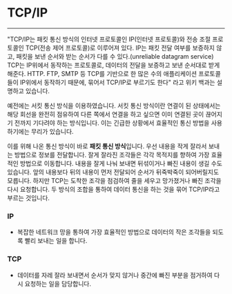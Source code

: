 # TCP/IP
---
"TCP/IP는 패킷 통신 방식의 인터넷 프로토콜인 IP(인터넷 프로토콜)와 전송 조절 프로토콜인 TCP(전송 제어 프로토콜)로 이루어져 있다. IP는 패킷 전달 여부를 보증하지 않고, 패킷을 보낸 순서와 받는 순서가 다를 수 있다.(unreliable datagram service) TCP는 IP위에서 동작하는 프로토콜로, 데이터의 전달을 보증하고 보낸 순서대로 받게 해준다. HTTP. FTP, SMTP 등 TCP를 기반으로 한 많은 수의 애플리케이션 프로토콜들이 IP위에서 동작하기 때문에, 묶어서 TCP/IP로 부르기도 한다" 라고 위키 백과는 설명하고 있습니다.

예전에는 서킷 통신 방식을 이용하였습니다. 서킷 통신 방식이란 연결이 된 상태에서는 해당 회선을 완전히 점유하여 다른 쪽에서 연결을 하고 싶으면 이미 연결된 곳이 끊어지기 전까지 기다려야 하는 방식입니다. 이는 긴급한 상황에서 효율적인 통신 방법을 사용하기에는 무리가 있습니다. 

이를 위해 나온 통신 방식이 바로 **패킷 통신 방식**입니다. 
우선 내용을 작게 잘라서 보내는 방법으로 정보를 전달합니다. 잘게 잘라진 조각들은 각각 목적지를 향하여 가장 효율적인 방법으로 이동합니다. 내용을 잘게 나눠 보내면 뒤섞이거나 빠진 내용이 생길 수도 있습니다. 앞의 내용보다 뒤의 내용이 먼저 전달되어 순서가 뒤죽박죽이 되어버릴지도 모릅니다. 하지만 TCP는 도착한 조각을 점검하여 줄을 세우고 망가졌거나 빠진 조각을 다시 요청합니다. 두 방식의 조합을 통하여 데이터 통신을 하는 것을 묶어 TCP/IP라고 부르는 것입니다.

### IP
- 복잡한 네트워크 망을 통하여 가장 효율적인 방법으로 데이터의 작은 조각들을 되도록 빨리 보내는 일을 합니다.

### TCP
- 데이터를 자레 잘라 보내면서 순서가 맞지 않거나 중간에 빠진 부분을 점거하여 다시 요청하는 일을 담당합니다.
